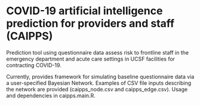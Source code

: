 # COVID-19 artificial intelligence prediction for providers and staff (CAIPPS)
Prediction tool using questionnaire data assess risk to frontline staff in the emergency department and acute care settings in UCSF facilities for contracting COVID-19.  

Currently, provides framework for simulating baseline questionnaire data via a user-specified Bayesian Network.  Examples of CSV file inputs describing the network are provided (caipps_node.csv and caipps_edge.csv).  Usage and dependencies in caipps.main.R.
